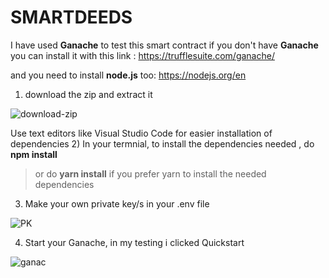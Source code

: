 # SMARTDEEDS
I have used **Ganache** to test this smart contract if you don't have **Ganache**
you can install it with this link
: https://trufflesuite.com/ganache/

and you need to install **node.js** too:
https://nodejs.org/en


1) download the zip and extract it 
 

![download-zip](https://github.com/Kneel-soN/SMARTDEEDS/assets/125803337/6c5bc73a-a623-4315-a874-606dde8dfad0)

Use text editors like Visual Studio Code for easier installation of dependencies
2) In your termnial, to install the dependencies needed 
, do **npm install** 
 > or do **yarn install** if you prefer yarn to install the needed dependencies

3) Make your own private key/s in your .env file
  
![PK](https://github.com/Kneel-soN/SMARTDEEDS/assets/125803337/2eb7b4de-3bcd-4c5b-94a9-b54eb3d58fc5)

4) Start your Ganache, in my testing i clicked Quickstart

![ganac](https://github.com/Kneel-soN/SMARTDEEDS/assets/125803337/e7065c6b-fc9a-4ec1-a9c2-b10fe2d51b55)

